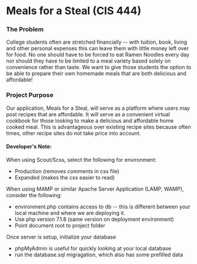 # Meals for a Steal (CIS 444)

### The Problem

College   students   often   are   stretched   financially   --   with   tuition,   book,   living   and   other   personal   expenses this   can   leave   them   with   little   money   left   over   for   food.   No   one   should   have   to   be   forced   to   eat   Ramen Noodles   every   day   nor   should   they   have   to   be   limited   to   a   meal   variety   based   solely   on   convenience rather   than   taste.   We   want   to   give   those   students   the   option   to   be   able   to   prepare   their   own   homemade meals   that   are   both   delicious    and    affordable!

### Project Purpose
Our   application,   Meals   for   a   Steal,   will   serve   as   a   platform   where   users   may   post   recipes   that   are affordable.   It   will   serve   as   a   convenient   virtual   cookbook   for   those   looking   to   make   a   delicious   and affordable   home   cooked   meal.   This   is   advantageous   over   existing   recipe   sites   because   often   times,   other recipe   sites   do   not   take   price   into   account.

#### Developer's Note:

When using Scout/Scss, select the following for environment:

 * Production (removes comments in css file)
 * Expanded (makes the css easier to read)

When using MAMP or similar Apache Server Application (LAMP, WAMP), consider the following:

 * environment.php contains access to db -- this is different between your local machine and where we are deploying it.
 * Use php version 7.1.8 (same version on deployment environment)
 * Point document root to project folder
 
Once server is setup, initialize your database
 * phpMyAdmin is useful for quickly looking at your local database
 * run the database.sql migragation, which also has some prefilled data
